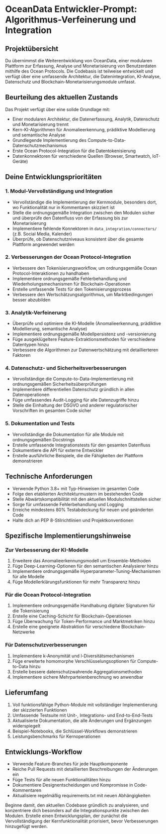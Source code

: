 # OceanData Entwickler-Prompt: Algorithmus-Verfeinerung und Integration

## Projektübersicht

Du übernimmst die Weiterentwicklung von OceanData, einer modularen Plattform zur Erfassung, Analyse und Monetarisierung von Benutzerdaten mithilfe des Ocean Protocols. Die Codebasis ist teilweise entwickelt und verfügt über eine umfassende Architektur, die Datenintegration, KI-Analyse, Datenschutz und Blockchain-Monetarisierungsmodule umfasst.

## Beurteilung des aktuellen Zustands

Das Projekt verfügt über eine solide Grundlage mit:
- Einer modularen Architektur, die Datenerfassung, Analytik, Datenschutz und Monetarisierung trennt
- Kern-KI-Algorithmen für Anomalieerkennung, prädiktive Modellierung und semantische Analyse
- Grundlegende Implementierung des Compute-to-Data-Datenschutzmechanismus
- Erste Ocean Protocol-Integration für die Datentokenisierung
- Datenkonnektoren für verschiedene Quellen (Browser, Smartwatch, IoT-Geräte)

## Deine Entwicklungsprioritäten

### 1. Modul-Vervollständigung und Integration

- Vervollständige die Implementierung der Kernmodule, besonders dort, wo Funktionalität nur in Kommentaren skizziert ist
- Stelle die ordnungsgemäße Integration zwischen den Modulen sicher und überprüfe den Datenfluss von der Erfassung bis zur Monetarisierung
- Implementiere fehlende Konnektoren in `data_integration/connectors/` (z.B. Social Media, Kalender)
- Überprüfe, ob Datenschutzniveaus konsistent über die gesamte Plattform angewendet werden

### 2. Verbesserungen der Ocean Protocol-Integration

- Verbessere den Tokenisierungsworkflow, um ordnungsgemäße Ocean Protocol-Interaktionen zu handhaben
- Implementiere ordnungsgemäße Fehlerbehandlung und Wiederholungsmechanismen für Blockchain-Operationen
- Erstelle umfassende Tests für den Tokenisierungsprozess
- Verbessere den Wertschätzungsalgorithmus, um Marktbedingungen besser abzubilden

### 3. Analytik-Verfeinerung

- Überprüfe und optimiere die KI-Modelle (Anomalieerkennung, prädiktive Modellierung, semantische Analyse)
- Implementiere ordnungsgemäße Modellpersistenz und -versionierung
- Füge ausgeklügeltere Feature-Extraktionsmethoden für verschiedene Datentypen hinzu
- Verbessere die Algorithmen zur Datenwertschätzung mit detaillierteren Faktoren

### 4. Datenschutz- und Sicherheitsverbesserungen

- Vervollständige die Compute-to-Data-Implementierung mit ordnungsgemäßen Sicherheitsüberprüfungen
- Implementiere differentiellen Datenschutz gründlich in allen Datenoperationen
- Füge umfassendes Audit-Logging für alle Datenzugriffe hinzu
- Stelle die Einhaltung der DSGVO und anderer regulatorischer Vorschriften im gesamten Code sicher

### 5. Dokumentation und Tests

- Vervollständige die Dokumentation für alle Module mit ordnungsgemäßen Docstrings
- Erstelle umfassende Integrationstests für den gesamten Datenfluss
- Dokumentiere die API für externe Entwickler
- Erstelle ausführliche Beispiele, die die Fähigkeiten der Plattform demonstrieren

## Technische Anforderungen

- Verwende Python 3.8+ mit Typ-Hinweisen im gesamten Code
- Folge den etablierten Architekturmustern im bestehenden Code
- Stelle Abwärtskompatibilität mit den aktuellen Modulschnittstellen sicher
- Sorge für umfassende Fehlerbehandlung und Logging
- Erreiche mindestens 80% Testabdeckung für neuen und geänderten Code
- Halte dich an PEP 8-Stilrichtlinien und Projektkonventionen

## Spezifische Implementierungshinweise

### Zur Verbesserung der KI-Modelle

1. Erweitere das Anomalieerkennungsmodell um Ensemble-Methoden
2. Füge Deep-Learning-Optionen für den semantischen Analysierer hinzu
3. Implementiere ordnungsgemäße Hyperparameter-Tuning-Mechanismen für alle Modelle
4. Füge Modellerklärungsfunktionen für mehr Transparenz hinzu

### Für die Ocean Protocol-Integration

1. Implementiere ordnungsgemäße Handhabung digitaler Signaturen für die Tokenisierung
2. Erstelle eine Caching-Schicht für Blockchain-Operationen
3. Füge Überwachung für Token-Performance und Marktmetriken hinzu
4. Erstelle eine geeignete Abstraktion für verschiedene Blockchain-Netzwerke

### Für Datenschutzverbesserungen

1. Implementiere k-Anonymität und l-Diversitätsmechanismen
2. Füge erweiterte homomorphe Verschlüsselungsoptionen für Compute-to-Data hinzu
3. Erstelle bessere datenschutzwahrende Aggregationsmethoden
4. Implementiere sichere Mehrparteienberechnung wo anwendbar

## Lieferumfang

1. Voll funktionsfähige Python-Module mit vollständiger Implementierung der skizzierten Funktionen
2. Umfassende Testsuite mit Unit-, Integrations- und End-to-End-Tests
3. Aktualisierte Dokumentation, die alle Änderungen und Ergänzungen widerspiegelt
4. Beispiel-Notebooks, die Schlüssel-Workflows demonstrieren
5. Leistungsbenchmarks für Kernoperationen

## Entwicklungs-Workflow

- Verwende Feature-Branches für jede Hauptkomponente
- Reiche Pull Requests mit detaillierten Beschreibungen der Änderungen ein
- Füge Tests für alle neuen Funktionalitäten hinzu
- Dokumentiere Designentscheidungen und Kompromisse in Code-Kommentaren
- Aktualisiere regelmäßig requirements.txt mit neuen Abhängigkeiten

Beginne damit, den aktuellen Codebase gründlich zu analysieren, und konzentriere dich besonders auf die Integrationspunkte zwischen den Modulen. Erstelle einen Entwicklungsplan, der zunächst die Vervollständigung der Kernfunktionalität priorisiert, bevor Verbesserungen hinzugefügt werden.
